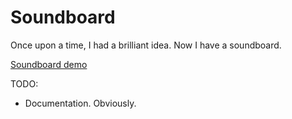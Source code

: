 Soundboard
==========

Once upon a time, I had a brilliant idea. Now I have a soundboard.

[Soundboard demo](http://evilnickname.github.io/soundboard/)

TODO:
- Documentation. Obviously.
